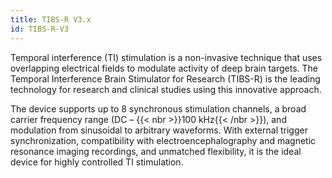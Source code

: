 ```yaml
---
title: TIBS-R V3.x
id: TIBS-R-V3
---
```


Temporal interference (TI) stimulation is a non-invasive technique that uses overlapping electrical fields to modulate activity of deep brain targets. The Temporal Interference Brain Stimulator for Research (TIBS-R) is the leading technology for research and clinical studies using this innovative approach. 

The device supports up to 8 synchronous stimulation channels, a broad carrier frequency range (DC – {{< nbr >}}100 kHz{{< /nbr >}}), and modulation from sinusoidal to arbitrary waveforms. With external trigger synchronization, compatibility with electroencephalography and magnetic resonance imaging recordings, and unmatched flexibility, it is the ideal device for highly controlled TI stimulation.

